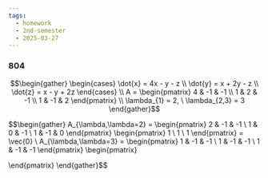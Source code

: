 ```yaml
---
tags:
  - homework
  - 2nd-semester
  - 2025-03-27
---
```


### 804

$$\begin{gather}
\begin{cases}
\dot{x} = 4x - y - z \\
\dot{y} = x + 2y - z \\
\dot{z} = x - y + 2z
\end{cases} \\
A = \begin{pmatrix}
4 & -1 & -1 \\
1 & 2 & -1 \\
1 & -1 & 2
\end{pmatrix} \\
\lambda_{1} = 2, \ \lambda_{2,3} = 3
\end{gather}$$

$$\begin{gather}
A_{\lambda,\lambda=2} = \begin{pmatrix}
2 & -1 & -1 \\
1 & 0 & -1 \\
1 & -1 & 0
\end{pmatrix} \begin{pmatrix}
1 \\
1 \\
1
\end{pmatrix} = \vec{0} \\
A_{\lambda,\lambda=3} = \begin{pmatrix}
1 & -1 & -1 \\
1 & -1 & -1 \\
1 & -1 & -1
\end{pmatrix} \begin{pmatrix}

\end{pmatrix}
\end{gather}$$